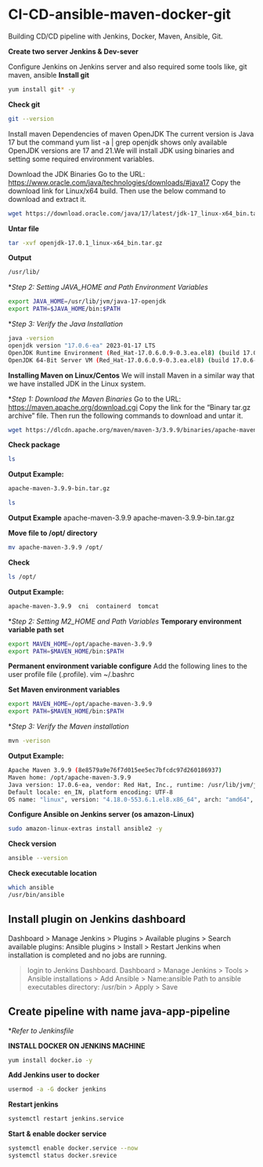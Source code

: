 # CI-CD-ansible-maven-docker-git
Building CD/CD pipeline with Jenkins, Docker, Maven, Ansible, Git.

**Create two server Jenkins & Dev-sever**

Configure Jenkins on Jenkins server and also required some tools 
like, git maven, ansible
**Install git**
```bash
yum install git* -y
```
**Check git** 
```bash
git --version
```

Install maven 
Dependencies of maven 
OpenJDK 
The current version is Java 17 but the command yum list -a | grep openjdk shows only available OpenJDK versions are 17 and 21.We will install JDK using binaries and setting some required environment variables.

Download the JDK Binaries
Go to the URL: https://www.oracle.com/java/technologies/downloads/#java17 Copy the download link for Linux/x64 build. Then use the below command to download and extract it.

```bash
wget https://download.oracle.com/java/17/latest/jdk-17_linux-x64_bin.tar.gz ( sha256)
```
**Untar file**
```bash
tar -xvf openjdk-17.0.1_linux-x64_bin.tar.gz
```
**Output**
```bash
/usr/lib/
```

**Step 2: Setting JAVA_HOME and Path Environment Variables*
```bash
export JAVA_HOME=/usr/lib/jvm/java-17-openjdk
export PATH=$JAVA_HOME/bin:$PATH
```

**Step 3: Verify the Java Installation*
```bash
java -version
openjdk version "17.0.6-ea" 2023-01-17 LTS
OpenJDK Runtime Environment (Red_Hat-17.0.6.0.9-0.3.ea.el8) (build 17.0.6-ea+9-LTS)
OpenJDK 64-Bit Server VM (Red_Hat-17.0.6.0.9-0.3.ea.el8) (build 17.0.6-ea+9-LTS, mixed mode, sharing)
```

**Installing Maven on Linux/Centos**
We will install Maven in a similar way that we have installed JDK in the Linux system.

**Step 1: Download the Maven Binaries*
Go to the URL: https://maven.apache.org/download.cgi Copy the link for the “Binary tar.gz archive” file. Then run the following commands to download and untar it.

```bash
wget https://dlcdn.apache.org/maven/maven-3/3.9.9/binaries/apache-maven-3.9.9-bin.tar.gz
```
**Check package**
```bash
ls
```
**Output Example:**
```bash
apache-maven-3.9.9-bin.tar.gz 
```

```bash
ls
```
**Output Example**
apache-maven-3.9.9  apache-maven-3.9.9-bin.tar.gz  

**Move file  to /opt/ directory** 
```bash
mv apache-maven-3.9.9 /opt/
```

**Check**
```bash
ls /opt/
```
**Output Example:**
```bash
apache-maven-3.9.9  cni  containerd  tomcat
```

**Step 2: Setting M2_HOME and Path Variables*
**Temporary  environment variable path set**
```bash
export MAVEN_HOME=/opt/apache-maven-3.9.9
export PATH=$MAVEN_HOME/bin:$PATH
```

**Permanent environment variable configure**
Add the following lines to the user profile file (.profile).
vim ~/.bashrc

**Set Maven environment variables**
```bash
export MAVEN_HOME=/opt/apache-maven-3.9.9
export PATH=$MAVEN_HOME/bin:$PATH
```

**Step 3: Verify the Maven installation*
```bash
mvn -verison
```
**Output Example:**
```bash
Apache Maven 3.9.9 (8e8579a9e76f7d015ee5ec7bfcdc97d260186937)
Maven home: /opt/apache-maven-3.9.9
Java version: 17.0.6-ea, vendor: Red Hat, Inc., runtime: /usr/lib/jvm/java-17-openjdk-17.0.6.0.9-0.3.ea.el8.x86_64
Default locale: en_IN, platform encoding: UTF-8
OS name: "linux", version: "4.18.0-553.6.1.el8.x86_64", arch: "amd64", family: "unix"
```

**Configure Ansible on Jenkins server (os amazon-Linux)**
```bash
sudo amazon-linux-extras install ansible2 -y
```
**Check version**
```bash
ansible --version
```

**Check executable location**
```bash
which ansible
/usr/bin/ansible
```

## Install plugin on Jenkins dashboard
Dashboard > Manage Jenkins > Plugins > Available plugins > Search available plugins: Ansible plugins > Install > Restart Jenkins when installation is completed and no jobs are running. 
> login to Jenkins Dashboard. 
Dashboard > Manage Jenkins > Tools > Ansible installations > Add Ansible > Name:ansible 
> Path to ansible executables directory: /usr/bin > Apply > Save 

## Create pipeline with name java-app-pipeline
**Refer to Jenkinsfile* 

**INSTALL DOCKER ON JENKINS MACHINE**
```bash
yum install docker.io -y 
```
**Add Jenkins user to docker** 
```bash
usermod -a -G docker jenkins
```
**Restart jenkins**
```bash
systemctl restart jenkins.service
```

**Start & enable docker service**
```bash
systemctl enable docker.service --now
systemctl status docker.srevice
```

